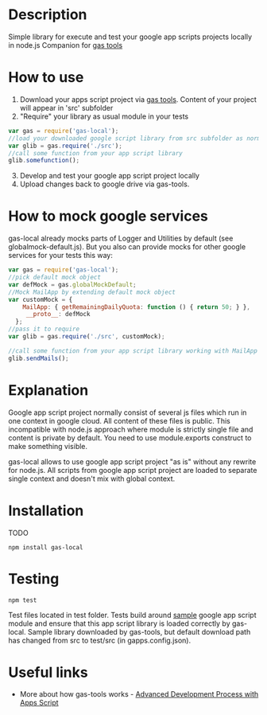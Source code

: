 # Description

Simple library for execute and test your google app scripts projects locally in node.js 
Companion for [gas tools](https://www.npmjs.com/package/node-google-apps-script)

# How to use

1. Download your apps script project via [gas tools](https://www.npmjs.com/package/node-google-apps-script). 
Content of your project will appear in 'src' subfolder
1. "Require" your library as usual module in your tests
```javascript
var gas = require('gas-local');
//load your downloaded google script library from src subfolder as normal module   
var glib = gas.require('./src');
//call some function from your app script library 
glib.somefunction();
```
3. Develop and test your google app script project locally
1. Upload changes back to google drive via gas-tools. 

# How to mock google services
gas-local already mocks parts of Logger and Utilities by default (see globalmock-default.js).
But you also can provide mocks for other google services for your tests this way:  

```javascript
var gas = require('gas-local');
//pick default mock object
var defMock = gas.globalMockDefault;
//Mock MailApp by extending default mock object
var customMock = { 
    MailApp: { getRemainingDailyQuota: function () { return 50; } },
     __proto__: defMock 
  };
//pass it to require
var glib = gas.require('./src', customMock);

//call some function from your app script library working with MailApp 
glib.sendMails();
```

# Explanation

Google app script project normally consist of several js files which run in one context in google cloud. All content of these files is public. This incompatible with node.js approach where module is strictly single file and content is private by default. You need to use module.exports construct to make something visible.

gas-local allows to use google app script project "as is" without any rewrite for node.js. All scripts from google app script project are loaded to separate single context and doesn't mix with global context.

# Installation
TODO
```
npm install gas-local
```


# Testing
```
npm test
```

Test files located in test folder. Tests build around [sample](https://script.google.com/d/1rbgTsrQ2tYUWtKsc6rwke2OMbs2ElmAhi86uf38YM_efLUIRU2MjWSFq/edit?usp=sharing) google app script module and ensure that this app script library is loaded correctly by gas-local.
Sample library downloaded by gas-tools, but default download path has changed from src to test/src (in gapps.config.json).






# Useful links

- More about how gas-tools works - [Advanced Development Process with Apps Script](http://googleappsdeveloper.blogspot.ru/2015/12/advanced-development-process-with-apps.html) 




